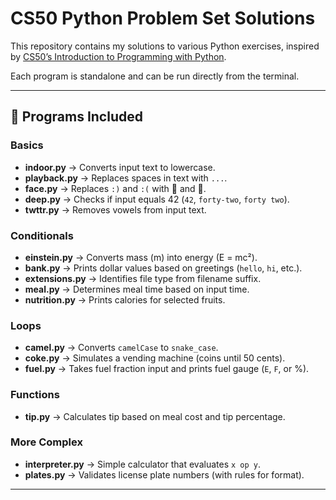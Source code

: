# CS50 Python Problem Set Solutions  

This repository contains my solutions to various Python exercises, inspired by [CS50’s Introduction to Programming with Python](https://cs50.harvard.edu/python/).  

Each program is standalone and can be run directly from the terminal.  

---

## 📝 Programs Included  

### Basics  
- **indoor.py** → Converts input text to lowercase.  
- **playback.py** → Replaces spaces in text with `...`.  
- **face.py** → Replaces `:)` and `:(` with 🙂 and 🙁.  
- **deep.py** → Checks if input equals 42 (`42`, `forty-two`, `forty two`).  
- **twttr.py** → Removes vowels from input text.  

### Conditionals  
- **einstein.py** → Converts mass (m) into energy (E = mc²).  
- **bank.py** → Prints dollar values based on greetings (`hello`, `hi`, etc.).  
- **extensions.py** → Identifies file type from filename suffix.  
- **meal.py** → Determines meal time based on input time.  
- **nutrition.py** → Prints calories for selected fruits.  

### Loops  
- **camel.py** → Converts `camelCase` to `snake_case`.  
- **coke.py** → Simulates a vending machine (coins until 50 cents).  
- **fuel.py** → Takes fuel fraction input and prints fuel gauge (`E`, `F`, or %).  

### Functions  
- **tip.py** → Calculates tip based on meal cost and tip percentage.  

### More Complex  
- **interpreter.py** → Simple calculator that evaluates `x op y`.  
- **plates.py** → Validates license plate numbers (with rules for format).  

---
